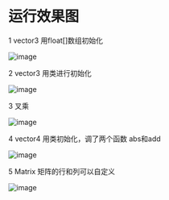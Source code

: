 # 运行效果图
1 vector3 用float[]数组初始化

![image](https://user-images.githubusercontent.com/65701532/186635750-184c0281-3b97-479d-b047-eb1c867aa214.png)

2 vector3 用类进行初始化

![image](https://user-images.githubusercontent.com/65701532/186635949-71a262c5-856a-4ebe-8587-5d8dc1b89697.png)

3 叉乘

![image](https://user-images.githubusercontent.com/65701532/186636020-87ea85b0-1505-4015-ba3b-2d8944cd484f.png)

4 vector4 用类初始化，调了两个函数 abs和add

![image](https://user-images.githubusercontent.com/65701532/186636192-a62861f7-fef8-4a00-8780-63b23b53cf6f.png)

5 Matrix 矩阵的行和列可以自定义

![image](https://user-images.githubusercontent.com/65701532/186636461-a3b63be3-5def-402f-a4f7-e237a39191a7.png)

